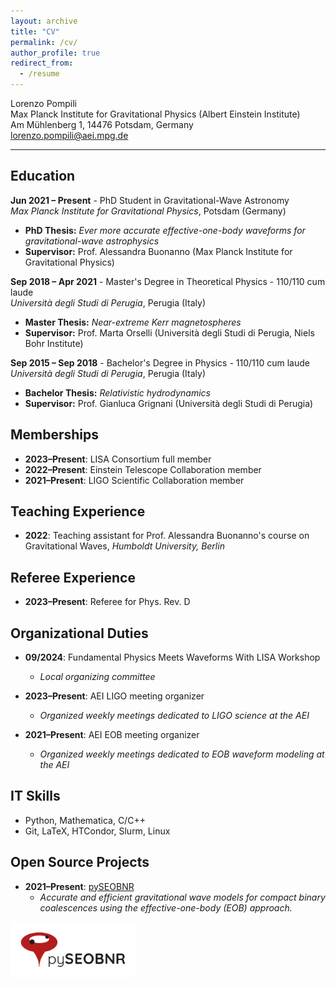 ```yaml
---
layout: archive
title: "CV"
permalink: /cv/
author_profile: true
redirect_from:
  - /resume
---
```


Lorenzo Pompili  
Max Planck Institute for Gravitational Physics (Albert Einstein Institute)  
Am Mühlenberg 1, 14476 Potsdam, Germany  
lorenzo.pompili@aei.mpg.de

---

## Education

**Jun 2021 – Present**  - PhD Student in Gravitational-Wave Astronomy   
*Max Planck Institute for Gravitational Physics*, Potsdam (Germany)  
- **PhD Thesis:** *Ever more accurate effective-one-body waveforms for gravitational-wave astrophysics*  
- **Supervisor:** Prof. Alessandra Buonanno (Max Planck Institute for Gravitational Physics)


**Sep 2018 – Apr 2021**  - Master's Degree in Theoretical Physics - 110/110 cum laude  
*Università degli Studi di Perugia*, Perugia (Italy)  
- **Master Thesis:** *Near-extreme Kerr magnetospheres*  
- **Supervisor:** Prof. Marta Orselli (Università degli Studi di Perugia, Niels Bohr Institute)


**Sep 2015 – Sep 2018** - Bachelor's Degree in Physics - 110/110 cum laude  
*Università degli Studi di Perugia*, Perugia (Italy)  
- **Bachelor Thesis:** *Relativistic hydrodynamics*  
- **Supervisor:** Prof. Gianluca Grignani (Università degli Studi di Perugia)


## Memberships

- **2023–Present**: LISA Consortium full member
- **2022–Present**: Einstein Telescope Collaboration member
- **2021–Present**: LIGO Scientific Collaboration member

## Teaching Experience

- **2022**: Teaching assistant for Prof. Alessandra Buonanno's course on Gravitational Waves, *Humboldt University, Berlin*

## Referee Experience

- **2023–Present**: Referee for Phys. Rev. D

## Organizational Duties

- **09/2024**: Fundamental Physics Meets Waveforms With LISA Workshop
  - *Local organizing committee*

- **2023–Present**: AEI LIGO meeting organizer
  - *Organized weekly meetings dedicated to LIGO science at the AEI*

- **2021–Present**: AEI EOB meeting organizer
  - *Organized weekly meetings dedicated to EOB waveform modeling at the AEI*

## IT Skills

- Python, Mathematica, C/C++
- Git, LaTeX, HTCondor, Slurm, Linux

## Open Source Projects

- **2021–Present**: [pySEOBNR](https://git.ligo.org/waveforms/software/pyseobnr)
  - *Accurate and efficient gravitational wave models for compact binary coalescences using the effective-one-body (EOB) approach.*

<img src="pictures/Logo_A_redsymbol_blackwordmark.png" alt="logo" width="200"/>